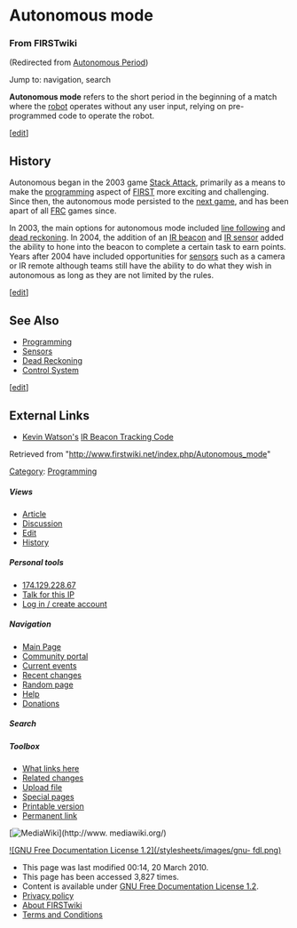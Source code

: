 # Autonomous mode

### From FIRSTwiki

(Redirected from [Autonomous
Period](/index.php?title=Autonomous_Period&redirect=no "Autonomous Period" ))

Jump to: navigation, search

**Autonomous mode** refers to the short period in the beginning of a match where the [robot](/index.php/Robot "Robot" ) operates without any user input, relying on pre-programmed code to operate the robot. 

[[edit](/index.php?title=Autonomous_mode&action=edit&section=1 "Edit section:
History" )]

## History

Autonomous began in the 2003 game [Stack Attack](/index.php/Stack_Attack
"Stack Attack" ), primarily as a means to make the
[programming](/index.php/Programming "Programming" ) aspect of
[FIRST](/index.php/FIRST "FIRST" ) more exciting and challenging. Since then,
the autonomous mode persisted to the [next
game](/index.php/FIRST_Frenzy:_Raising_the_Bar "FIRST Frenzy: Raising the Bar"
), and has been apart of all [FRC](/index.php/FRC "FRC" ) games since.

In 2003, the main options for autonomous mode included [line
following](/index.php/Line_following "Line following" ) and [dead
reckoning](/index.php/Dead_reckoning "Dead reckoning" ). In 2004, the addition
of an [IR beacon](/index.php/IR_beacon "IR beacon" ) and [IR
sensor](/index.php/IR_sensor "IR sensor" ) added the ability to hone into the
beacon to complete a certain task to earn points. Years after 2004 have
included opportunities for [sensors](/index.php/Sensors "Sensors" ) such as a
camera or IR remote although teams still have the ability to do what they wish
in autonomous as long as they are not limited by the rules.

[[edit](/index.php?title=Autonomous_mode&action=edit&section=2 "Edit section:
See Also" )]

## See Also

  * [Programming](/index.php/Programming "Programming" )
  * [Sensors](/index.php/Sensors "Sensors" )
  * [Dead Reckoning](/index.php/Dead_reckoning "Dead reckoning" )
  * [Control System](/index.php/Control_system "Control system" )

[[edit](/index.php?title=Autonomous_mode&action=edit&section=3 "Edit section:
External Links" )]

## External Links

  * [Kevin Watson's](/index.php/Kevin_Watson "Kevin Watson" ) [IR Beacon Tracking Code](http://kevin.org/frc/ "http://kevin.org/frc/" )

Retrieved from "<http://www.firstwiki.net/index.php/Autonomous_mode>"

[Category](/index.php?title=Special:Categories&article=Autonomous_mode
"Special:Categories" ): [Programming](/index.php/Category:Programming
"Category:Programming" )

##### Views

  * [Article](/index.php/Autonomous_mode)
  * [Discussion](/index.php?title=Talk:Autonomous_mode&action=edit)
  * [Edit](/index.php?title=Autonomous_mode&action=edit)
  * [History](/index.php?title=Autonomous_mode&action=history)

##### Personal tools

  * [174.129.228.67](/index.php/User:174.129.228.67)
  * [Talk for this IP](/index.php/User_talk:174.129.228.67)
  * [Log in / create account](/index.php?title=Special:Userlogin&returnto=Autonomous_mode)

[](/index.php/Main_Page "Main Page" )

##### Navigation

  * [Main Page](/index.php/Main_Page)
  * [Community portal](/index.php/FIRSTwiki:Community_portal)
  * [Current events](/index.php/Current_events)
  * [Recent changes](/index.php/Special:Recentchanges)
  * [Random page](/index.php/Special:Random)
  * [Help](/index.php/FIRSTwiki:Help)
  * [Donations](/index.php/FIRSTwiki:Site_support)

##### Search



##### Toolbox

  * [What links here](/index.php/Special:Whatlinkshere/Autonomous_mode)
  * [Related changes](/index.php/Special:Recentchangeslinked/Autonomous_mode)
  * [Upload file](/index.php/Special:Upload)
  * [Special pages](/index.php/Special:Specialpages)
  * [Printable version](/index.php?title=Autonomous_mode&printable=yes)
  * [Permanent link](/index.php?title=Autonomous_mode&oldid=75830)

[![MediaWiki](/skins/common/images/poweredby_mediawiki_88x31.png)](http://www.
mediawiki.org/)

[![GNU Free Documentation License 1.2](/stylesheets/images/gnu-
fdl.png)](http://www.gnu.org/copyleft/fdl.html)

  * This page was last modified 00:14, 20 March 2010.
  * This page has been accessed 3,827 times.
  * Content is available under [GNU Free Documentation License 1.2](http://www.gnu.org/copyleft/fdl.html "http://www.gnu.org/copyleft/fdl.html" ).
  * [Privacy policy](/index.php/FIRSTwiki:Privacy_policy "FIRSTwiki:Privacy policy" )
  * [About FIRSTwiki](/index.php/FIRSTwiki:About "FIRSTwiki:About" )
  * [Terms and Conditions](/index.php/FIRSTwiki:Terms_and_conditions "FIRSTwiki:Terms and conditions" )

